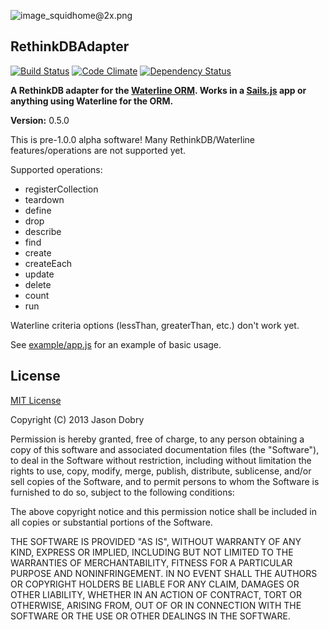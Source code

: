 ![image_squidhome@2x.png](http://i.imgur.com/RIvu9.png)

## RethinkDBAdapter
[![Build Status](https://travis-ci.org/jmdobry/waterline-rethinkdb.png?branch=master)](https://travis-ci.org/jmdobry/waterline-rethinkdb) [![Code Climate](https://codeclimate.com/github/jmdobry/waterline-rethinkdb.png)](https://codeclimate.com/github/jmdobry/waterline-rethinkdb) [![Dependency Status](https://gemnasium.com/jmdobry/waterline-rethinkdb.png)](https://gemnasium.com/jmdobry/waterline-rethinkdb)

__A RethinkDB adapter for the [Waterline ORM](https://github.com/balderdashy/waterline). Works in a [Sails.js](https://github.com/balderdashy/sails) app or anything using Waterline for the ORM.__

__Version:__ 0.5.0

This is pre-1.0.0 alpha software! Many RethinkDB/Waterline features/operations are not supported yet.

Supported operations:

- registerCollection
- teardown
- define
- drop
- describe
- find
- create
- createEach
- update
- delete
- count
- run

Waterline criteria options (lessThan, greaterThan, etc.) don't work yet.

See [example/app.js](https://github.com/jmdobry/angular-cache/blob/master/example/app.js) for an example of basic usage.

## License
[MIT License](https://github.com/jmdobry/angular-cache/blob/master/LICENSE)

Copyright (C) 2013 Jason Dobry

Permission is hereby granted, free of charge, to any person obtaining a copy of
this software and associated documentation files (the "Software"), to deal in
the Software without restriction, including without limitation the rights to
use, copy, modify, merge, publish, distribute, sublicense, and/or sell copies
of the Software, and to permit persons to whom the Software is furnished to do
so, subject to the following conditions:

The above copyright notice and this permission notice shall be included in all
copies or substantial portions of the Software.

THE SOFTWARE IS PROVIDED "AS IS", WITHOUT WARRANTY OF ANY KIND, EXPRESS OR
IMPLIED, INCLUDING BUT NOT LIMITED TO THE WARRANTIES OF MERCHANTABILITY, FITNESS
FOR A PARTICULAR PURPOSE AND NONINFRINGEMENT. IN NO EVENT SHALL THE AUTHORS OR
COPYRIGHT HOLDERS BE LIABLE FOR ANY CLAIM, DAMAGES OR OTHER LIABILITY, WHETHER
IN AN ACTION OF CONTRACT, TORT OR OTHERWISE, ARISING FROM, OUT OF OR IN
CONNECTION WITH THE SOFTWARE OR THE USE OR OTHER DEALINGS IN THE SOFTWARE.
